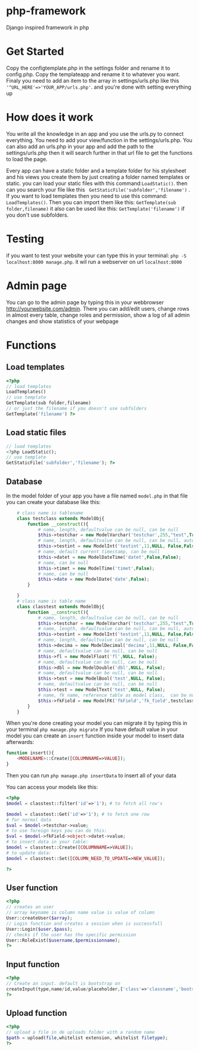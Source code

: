 # php-framework
Django inspired framework in php

# Get Started
Copy the configtemplate.php in the settings folder and rename it to config.php.
Copy the templateapp and rename it to whatever you want. Finaly you need to add an item to the array in settings/urls.php like this ```'^URL_HERE'=>'YOUR_APP/urls.php'```.
and you're done with setting everything up

# How does it work
You write all the knowledge in an app and you use the urls.py to connect everything. You need to add your view/function in the settings/urls.php. You can also add an urls.php in your app and add the path to the settings/urls.php
then it will search further in that url file to get the functions to load the page.

Every app can have a static folder and a template folder for his stylesheet and his views you create them by just creating a folder named templates or static.
you can load your static files with this command:```LoadStatic()```. then can you search your file like this ``` GetStaticFile('subfolder','filename')``` . If you want to load templates then you need to use this command: 
``` LoadTemplates()```. Then you can import them like this: ```GetTemplate(sub folder,filename)``` it also can be used like this: ```GetTemplate('filename')``` if you don't use subfolders.

# Testing

if you want to test your website your can type this in your terminal: ``` php -S localhost:8000 manage.php ```. it wil run a webserver on url ``` localhost:8000 ```

# Admin page
You can go to the admin page by typing this in your webbrowser http://yourwebsite.com/admin. There you can add/edit users, change rows in almost every table, change roles and permission, show a log of all admin changes and show statistics of your webpage

# Functions

## Load templates
```php
<?php
// load templates
LoadTemplates()
// use template
GetTemplate(sub folder,filename)
// or just the filename if you doesn't use subfolders
GetTemplate('filename') ?>
```
## Load static files
```php
// load templates
<?php LoadStatic();
// use template
GetStaticFile('subfolder','filename'); ?>
```
## Database
In the model folder of your app you have a file named ```model.php``` in that file you can create your database like this:
```php
    # class name is tablename
    class testclass extends ModelObj{
        function __construct(){
            # name, length, defaultvalue can be null, can be null
            $this->testchar = new ModelVarchar('testchar',255,"test",True);
            # name, length, defaultvalue can be null, can be null, autoincrement
            $this->testint = new ModelInt('testint',11,NULL, False,False);
            # name, default current timestamp, can be null
            $this->datet = new ModelDateTime('datet',False,False);
            # name, can be null
            $this->timet = new ModelTime('timet',False);
            # name, can be null
            $this->date = new ModelDate('date',False); 
        }

    }
    # class name is table name
    class classtest extends ModelObj{
        function __construct(){
            # name, length, defaultvalue can be null, can be null
            $this->testchar = new ModelVarchar('testchar',255,"test",True);
            # name, length, defaultvalue can be null, can be null, autoincrement
            $this->testint = new ModelInt('testint',11,NULL, False,False);
            # name, length, defaultvalue can be null, can be null
            $this->decima = new ModelDecimal('decima',11,NULL, False,False);
            # name, defaultvalue can be null, can be null
            $this->fl = new ModelFloat('fl',NULL, False);
            # name, defaultvalue can be null, can be null
            $this->dbl = new ModelDouble('dbl',NULL, False);
            # name, defaultvalue can be null, can be null
            $this->test = new ModelBool('test',NULL, False);
            # name, defaultvalue can be null, can be null
            $this->test = new ModelText('test',NULL, False);
            # name, fk name, reference table as model class,  can be null
            $this->fkField = new ModelFK('fkField','fk_field',testclass::Class, False);
        }
    }
``` 
When you're done creating your model you can migrate it by typing this in your terminal ``` php manage.php migrate ```
If you have default value in your model you can create an `insert` function inside your model to insert data afterwards:
```php
function insert(){
    <MODELNAME>::Create([COLUMNNAME=>VALUE]);
}
```
Then you can run ```php manage.php insertData``` to insert all of your data

You can access your models like this:

```php
<?php
$model = classtest::filter('id'=>'1'); # to fetch all row's

$model = classtest::Get('id'=>'1'); # to fetch one row
# for normal data
$val = $model->testchar->value;
# to use foreign keys you can do this:
$val = $model->fkField->object->datet->value;
# to insert data in your table:
$model = classtest::Create([COLUMNNAME=>VALUE]); 
# to update data:
$model = classtest::Set([COLUMN_NEED_TO_UPDATE=>NEW_VALUE]);

?>
```
## User function
```php
<?php
// creates an user
// array keyname is column name value is value of column
User::createUser($array);
// Login function and creates a session when is successfull
User::Login($user,$pass);
// checks if the user has the specific permission
User::RoleExist($username,$permissionname);
?>
```
## Input function
```php
<?php
// Create an input. default is bootstrap on
createInput(type,name/id,value/placeholder,['class'=>'classname','bootstrap'=>False,'props'=>"style='width='100%''"]);
?>
```
## Upload function
```php
<?php
// upload a file in de uploads folder with a random name
$path = upload(file,whitelist extension, whitelist filetype);
?>
```
 
